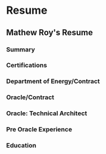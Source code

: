 # Resume
 ## Mathew Roy's Resume

   ### Summary

   ###  Certifications

   ###  Department of Energy/Contract

   ###  Oracle/Contract

   ###  Oracle: Technical Architect

   ###  Pre Oracle Experience

   ###  Education